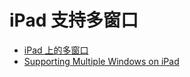 # iPad 支持多窗口

* [iPad 上的多窗口 ](https://xiaozhuanlan.com/topic/0342159876)
* [Supporting Multiple Windows on iPad](https://developer.apple.com/documentation/uikit/app_and_environment/scenes/supporting_multiple_windows_on_ipad)

